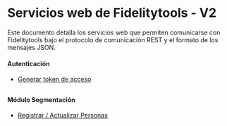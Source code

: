 # Servicios web de Fidelitytools - V2

Este documento detalla los servicios web que permiten comunicarse con Fidelitytools bajo el protocolo de comunicación REST y el formato de los mensajes JSON.

#### Autenticación
+ [Generar token de acceso](https://github.com/bebeto-fidelitytools/FidelitytoolsWS/blob/master/docs/autenticaci%C3%B3n.md)

##

#### Módulo Segmentación
+ [Registrar / Actualizar Personas](https://github.com/bebeto-fidelitytools/FidelitytoolsWS/blob/master/docs/set_personas.md)

